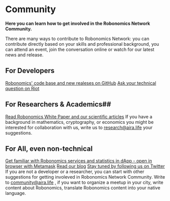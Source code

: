 # Community

**Here you can learn how to get involved in the Robonomics Network Community.**

There are many ways to contribute to Robonomics Network: you can contribute directly based on your skills and professional background, you can attend an event, join the conversation online or watch for our latest news and release.

## For Developers
[Robonomics' code base and new realeses on GitHub](https://github.com/airalab)
[Ask your technical question on Riot](https://riot.im/app/#/room/#robonomics:matrix.org)

## For Researchers & Academics##
[Read Robonomics White Paper and our scientific articles](https://robonomics.network/en/documents/)
If you have a background in mathematics, cryptography, or economics you might be interested for collaboration with us, write us to research@aira.life your suggestions.

## For All, even non-technical
[Get familiar with Robonomics services and statistics in dApp - open in browser with Metamask](https://dapp.robonomics.network)
[Read our blog](https://blog.aira.life)
[Stay tuned by following us on Twitter](https://twitter.com/AIRA_Robonomics)
If you are not a developer or a researcher, you can start with other suggestions for getting involeved in Robonomics Network Community. Write to community@aira.life , if you want to organize a meetup in your city, write content about Robonomics, translate Robonomics content into your native language.
